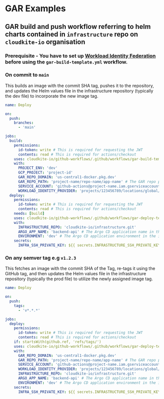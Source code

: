 # GAR Examples

## GAR build and push workflow referring to helm charts contained in `infrastructure` repo on `cloudkite-io` organisation

### Prerequisite - You have to set up [Workload Identity Federation](https://github.com/marketplace/actions/authenticate-to-google-cloud#setup) before using the `gar-build-template.yml` workflow.

### On commit to `main`
This builds an image with the commit SHA tag, pushes it to the repository, and updates the Helm values file in the infrastructure repository (typically the dev file) to incorporate the new image tag.

```yml
name: Deploy

on:
  push:
    branches:
      - 'main'

jobs:
  build:
    permissions:
      id-token: write # This is required for requesting the JWT
      contents: read # This is required for actions/checkout
    uses: cloudkite-io/github-workflows/.github/workflows/gar-build-template.yml
    with:
      PROJECT_ENV: 'dev'
      GCP_PROJECT: 'project-id'
      GAR_REPO_DOMAIN: 'us-central1-docker.pkg.dev' 
      GAR_REPO_PATH: 'project-name/repo-name/app-name' # The GAR repo path where the image will be stored
      SERVICE_ACCOUNT: 'github-actions@project-name.iam.gserviceaccount.com' # The service account used to authenticate to GAR
      WORKLOAD_IDENTITY_PROVIDER: 'projects/123456789/locations/global/workloadIdentityPools/my-pool/providers/my-provider' #The full identifier of the Workload Identity Provider, including the project number, pool name, and provider name.
  deploy:
    permissions:
      id-token: write # This is required for requesting the JWT
      contents: read # This is required for actions/checkout
    needs: [build]
    uses: cloudkite-io/github-workflows/.github/workflows/gar-deploy-template.yml
    with:
      INFRASTRUCTURE_REPO: 'cloudkite-io/infrastructure.git'
      ARGO_APP_NAME: 'backend-api' # The Argo CD application name in the infrastructure repo
      ENVIRONMENT: 'dev' # The Argo CD application environment in the infrastructure repo
    secrets:
      INFRA_SSH_PRIVATE_KEY: ${{ secrets.INFRASTRUCTURE_SSH_PRIVATE_KEY }} # SSH key with readwrite permissions to the infrastructure repo
```

### On any semver tag e.g `v1.2.3`
This fetches an image with the commit SHA of the Tag, re-tags it using the GitHub tag, and then updates the Helm values file in the infrastructure repository (typically the prod file) to utilize the newly assigned image tag.
```yml
name: Deploy

on:
  push:
    tags:
      - 'v*.*.*'

jobs:
  deploy:
    permissions:
      id-token: write # This is required for requesting the JWT
      contents: read # This is required for actions/checkout
    if: startsWith(github.ref, 'refs/tags/')
    uses: cloudkite-io/github-workflows/.github/workflows/gar-deploy-template.yml
    with:
      GAR_REPO_DOMAIN: 'us-central1-docker.pkg.dev' 
      GAR_REPO_PATH: 'project-name/repo-name/app-name' # The GAR repo path where the image will be stored
      SERVICE_ACCOUNT: 'github-actions@project-name.iam.gserviceaccount.com' # The service account used to authenticate to GAR
      WORKLOAD_IDENTITY_PROVIDER: 'projects/123456789/locations/global/workloadIdentityPools/my-pool/providers/my-provider' #The full identifier of the Workload Identity Provider, including the project number, pool name, and provider name.
      INFRASTRUCTURE_REPO: 'cloudkite-io/infrastructure.git'
      ARGO_APP_NAME: 'backend-api' # The Argo CD application name in the infrastructure repo
      ENVIRONMENT: 'dev' # The Argo CD application environment in the infrastructure repo
    secrets:
      INFRA_SSH_PRIVATE_KEY: ${{ secrets.INFRASTRUCTURE_SSH_PRIVATE_KEY }} # SSH key with readwrite permissions to the infrastructure repo
```